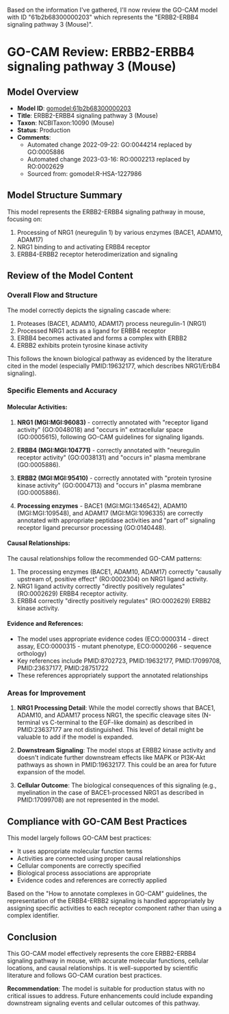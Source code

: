 Based on the information I've gathered, I'll now review the GO-CAM model with ID "61b2b68300000203" which represents the "ERBB2-ERBB4 signaling pathway 3 (Mouse)".

# GO-CAM Review: ERBB2-ERBB4 signaling pathway 3 (Mouse)

## Model Overview
- **Model ID**: [gomodel:61b2b68300000203](https://bioregistry.io/go.model:61b2b68300000203)
- **Title**: ERBB2-ERBB4 signaling pathway 3 (Mouse)
- **Taxon**: NCBITaxon:10090 (Mouse)
- **Status**: Production
- **Comments**: 
  - Automated change 2022-09-22: GO:0044214 replaced by GO:0005886
  - Automated change 2023-03-16: RO:0002213 replaced by RO:0002629
  - Sourced from: gomodel:R-HSA-1227986

## Model Structure Summary

This model represents the ERBB2-ERBB4 signaling pathway in mouse, focusing on:
1. Processing of NRG1 (neuregulin 1) by various enzymes (BACE1, ADAM10, ADAM17)
2. NRG1 binding to and activating ERBB4 receptor
3. ERBB4-ERBB2 receptor heterodimerization and signaling

## Review of the Model Content

### Overall Flow and Structure

The model correctly depicts the signaling cascade where:
1. Proteases (BACE1, ADAM10, ADAM17) process neuregulin-1 (NRG1)
2. Processed NRG1 acts as a ligand for ERBB4 receptor
3. ERBB4 becomes activated and forms a complex with ERBB2
4. ERBB2 exhibits protein tyrosine kinase activity

This follows the known biological pathway as evidenced by the literature cited in the model (especially PMID:19632177, which describes NRG1/ErbB4 signaling).

### Specific Elements and Accuracy

#### Molecular Activities:
1. **NRG1 (MGI:MGI:96083)** - correctly annotated with "receptor ligand activity" (GO:0048018) and "occurs in" extracellular space (GO:0005615), following GO-CAM guidelines for signaling ligands.

2. **ERBB4 (MGI:MGI:104771)** - correctly annotated with "neuregulin receptor activity" (GO:0038131) and "occurs in" plasma membrane (GO:0005886).

3. **ERBB2 (MGI:MGI:95410)** - correctly annotated with "protein tyrosine kinase activity" (GO:0004713) and "occurs in" plasma membrane (GO:0005886).

4. **Processing enzymes** - BACE1 (MGI:MGI:1346542), ADAM10 (MGI:MGI:109548), and ADAM17 (MGI:MGI:1096335) are correctly annotated with appropriate peptidase activities and "part of" signaling receptor ligand precursor processing (GO:0140448).

#### Causal Relationships:
The causal relationships follow the recommended GO-CAM patterns:
1. The processing enzymes (BACE1, ADAM10, ADAM17) correctly "causally upstream of, positive effect" (RO:0002304) on NRG1 ligand activity.
2. NRG1 ligand activity correctly "directly positively regulates" (RO:0002629) ERBB4 receptor activity.
3. ERBB4 correctly "directly positively regulates" (RO:0002629) ERBB2 kinase activity.

#### Evidence and References:
- The model uses appropriate evidence codes (ECO:0000314 - direct assay, ECO:0000315 - mutant phenotype, ECO:0000266 - sequence orthology)
- Key references include PMID:8702723, PMID:19632177, PMID:17099708, PMID:23637177, PMID:28751722
- These references appropriately support the annotated relationships

### Areas for Improvement

1. **NRG1 Processing Detail**: 
   While the model correctly shows that BACE1, ADAM10, and ADAM17 process NRG1, the specific cleavage sites (N-terminal vs C-terminal to the EGF-like domain) as described in PMID:23637177 are not distinguished. This level of detail might be valuable to add if the model is expanded.

2. **Downstream Signaling**:
   The model stops at ERBB2 kinase activity and doesn't indicate further downstream effects like MAPK or PI3K-Akt pathways as shown in PMID:19632177. This could be an area for future expansion of the model.

3. **Cellular Outcome**:
   The biological consequences of this signaling (e.g., myelination in the case of BACE1-processed NRG1 as described in PMID:17099708) are not represented in the model.

## Compliance with GO-CAM Best Practices

This model largely follows GO-CAM best practices:
- It uses appropriate molecular function terms
- Activities are connected using proper causal relationships
- Cellular components are correctly specified
- Biological process associations are appropriate
- Evidence codes and references are correctly applied

Based on the "How to annotate complexes in GO-CAM" guidelines, the representation of the ERBB4-ERBB2 signaling is handled appropriately by assigning specific activities to each receptor component rather than using a complex identifier.

## Conclusion

This GO-CAM model effectively represents the core ERBB2-ERBB4 signaling pathway in mouse, with accurate molecular functions, cellular locations, and causal relationships. It is well-supported by scientific literature and follows GO-CAM curation best practices.

**Recommendation**: The model is suitable for production status with no critical issues to address. Future enhancements could include expanding downstream signaling events and cellular outcomes of this pathway.